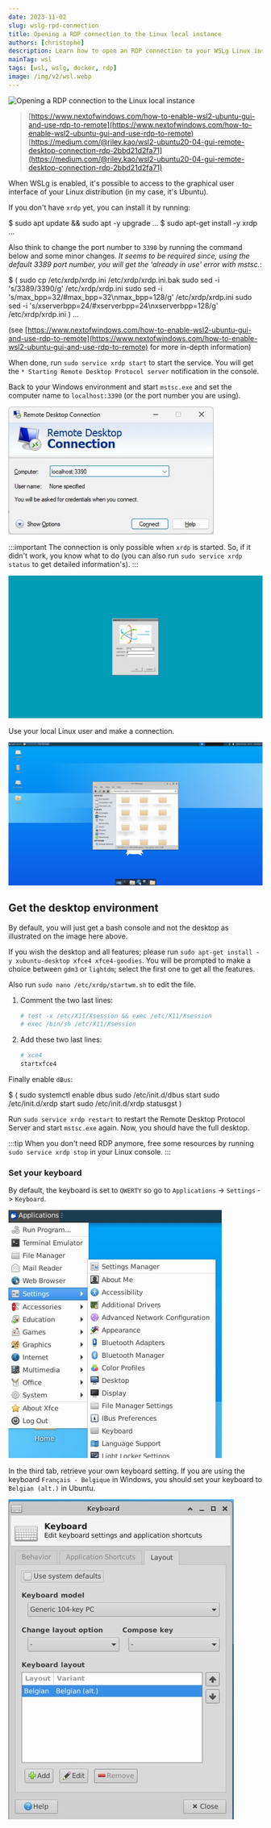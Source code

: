 ```yaml
---
date: 2023-11-02
slug: wslg-rpd-connection
title: Opening a RDP connection to the Linux local instance
authors: [christophe]
description: Learn how to open an RDP connection to your WSLg Linux instance (Ubuntu) for a full graphical desktop environment. Follow this step-by-step guide to installing and configuring xrdp.
mainTag: wsl
tags: [wsl, wslg, docker, rdp]
image: /img/v2/wsl.webp
---
```

![Opening a RDP connection to the Linux local instance](/img/v2/wsl.webp)

> [https://www.nextofwindows.com/how-to-enable-wsl2-ubuntu-gui-and-use-rdp-to-remote](https://www.nextofwindows.com/how-to-enable-wsl2-ubuntu-gui-and-use-rdp-to-remote)
> [https://medium.com/@riley.kao/wsl2-ubuntu20-04-gui-remote-desktop-connection-rdp-2bbd21d2fa71](https://medium.com/@riley.kao/wsl2-ubuntu20-04-gui-remote-desktop-connection-rdp-2bbd21d2fa71)

When WSLg is enabled, it's possible to access to the graphical user interface of your Linux distribution (in my case, it's Ubuntu).

If you don't have `xrdp` yet, you can install it by running:

<Terminal>
$ sudo apt update && sudo apt -y upgrade
...
$ sudo apt-get install -y xrdp
...
</Terminal>

<!-- truncate -->

Also think to change the port number to `3390` by running the command below and some minor changes. *It seems to be required since, using the default 3389 port number, you will get the 'already in use' error with mstsc.*:

<Terminal>
$ (
  sudo cp /etc/xrdp/xrdp.ini /etc/xrdp/xrdp.ini.bak
  sudo sed -i 's/3389/3390/g' /etc/xrdp/xrdp.ini
  sudo sed -i 's/max_bpp=32/#max_bpp=32\nmax_bpp=128/g' /etc/xrdp/xrdp.ini
  sudo sed -i 's/xserverbpp=24/#xserverbpp=24\nxserverbpp=128/g' /etc/xrdp/xrdp.ini
)
...
</Terminal>

(see [https://www.nextofwindows.com/how-to-enable-wsl2-ubuntu-gui-and-use-rdp-to-remote](https://www.nextofwindows.com/how-to-enable-wsl2-ubuntu-gui-and-use-rdp-to-remote) for more in-depth information)

When done, run `sudo service xrdp start` to start the service. You will get the `* Starting Remote Desktop Protocol server` notification in the console.

Back to your Windows environment and start `mstsc.exe` and set the computer name to `localhost:3390` (or the port number you are using).

![Start the RDP connection](./images/rdp_localhost.jpg)

:::important
The connection is only possible when `xrdp` is started. So, if it didn't work, you know what to do (you can also run `sudo service xrdp status` to get detailed information's).
:::

![Authentication screen](./images/authentication.jpg)

Use your local Linux user and make a connection.

![Desktop screen](./images/desktop.jpg)

## Get the desktop environment

By default, you will just get a bash console and not the desktop as illustrated on the image here above.

If you wish the desktop and all features; please run `sudo apt-get install -y xubuntu-desktop xfce4 xfce4-goodies`. You will be prompted to make a choice between `gdm3` or `lightdm`; select the first one to get all the features.

Also run `sudo nano /etc/xrdp/startwm.sh` to edit the file.

1. Comment the two last lines:

    <Snippet filename="/etc/xrdp/startwm.sh">

    ```bash
    # test -x /etc/X11/Xsession && exec /etc/X11/Xsession
    # exec /bin/sh /etc/X11/Xsession
    ```

    </Snippet>

2. Add these two last lines:

    <Snippet filename="/etc/xrdp/startwm.sh">

    ```bash
    # xce4
    startxfce4
    ```

    </Snippet>

Finally enable `dBus`:

<Terminal>
$ (
  sudo systemctl enable dbus
  sudo /etc/init.d/dbus start
  sudo /etc/init.d/xrdp start
  sudo /etc/init.d/xrdp statusgst
)
</Terminal>

Run `sudo service xrdp restart` to restart the Remote Desktop Protocol Server and start `mstsc.exe` again. Now, you should have the full desktop.

:::tip
When you don't need RDP anymore, free some resources by running `sudo service xrdp stop` in your Linux console.
:::

### Set your keyboard

By default, the keyboard is set to `QWERTY` so go to `Applications` -> `Settings` -> `Keyboard`.

![Set your keyboard](./images/settings_keyboard.jpg)

In the third tab, retrieve your own keyboard setting. If you are using the keyboard `Français - Belgique` in Windows, you should set your keyboard to `Belgian (alt.)` in Ubuntu.

![Set your keyboard to Belgian](./images/settings_keyboard_belgian.jpg)
